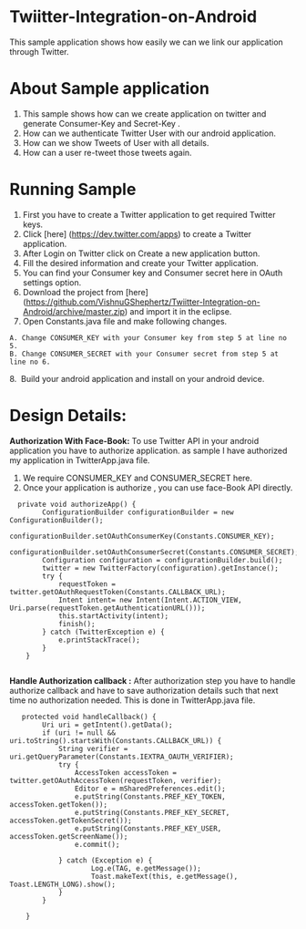 Twiitter-Integration-on-Android
===============================

This sample application shows how easily we can we link our application through Twitter.

# About Sample application

1. This sample shows how can we create application on twitter and generate Consumer-Key and Secret-Key .
2. How can we authenticate Twitter User with our android application.
2. How can we show Tweets of User with all details.
3. How can a user re-tweet those tweets again.


# Running Sample

1. First you have to create a Twitter application to get required Twitter keys.<br/>
2. Click [here] (https://dev.twitter.com/apps) to create a Twitter application.
3. After Login on Twitter click on Create a new application button.
4. Fill the desired information and create your Twitter application.
5. You can find your Consumer key and Consumer secret here in OAuth settings option.
6. Download the project from [here] (https://github.com/VishnuGShephertz/Twiitter-Integration-on-Android/archive/master.zip) and import it in the eclipse.<br/>
7. Open Constants.java file and make following changes.

```
A. Change CONSUMER_KEY with your Consumer key from step 5 at line no 5.
B. Change CONSUMER_SECRET with your Consumer secret from step 5 at line no 6.
```
8.&nbsp; Build your android application and install on your android device.<br/>

# Design Details:

__Authorization With Face-Book:__ To use Twitter API in your android application you have to authorize application.
 as sample I have authorized my application in TwitterApp.java file.
 1. We require CONSUMER_KEY and CONSUMER_SECRET here.</br>
 2. Once your application is authorize , you can use face-Book API directly.
 
``` 
  private void authorizeApp() {
	  	ConfigurationBuilder configurationBuilder = new ConfigurationBuilder();
	  	configurationBuilder.setOAuthConsumerKey(Constants.CONSUMER_KEY);
	  	configurationBuilder.setOAuthConsumerSecret(Constants.CONSUMER_SECRET);
	  	Configuration configuration = configurationBuilder.build();
	  	twitter = new TwitterFactory(configuration).getInstance();
	  	try {
	  		requestToken = twitter.getOAuthRequestToken(Constants.CALLBACK_URL);
	  		Intent intent= new Intent(Intent.ACTION_VIEW, Uri.parse(requestToken.getAuthenticationURL()));
		  	this.startActivity(intent);
		  	finish();
	  	} catch (TwitterException e) {
		  	e.printStackTrace();
  		}
  	}
  
```

__Handle Authorization callback :__ After authorization step you have to handle authorize callback and have to save authorization details such that next time no authorization needed.
This is done in TwitterApp.java file.

```
   protected void handleCallback() {
		Uri uri = getIntent().getData();
		if (uri != null && uri.toString().startsWith(Constants.CALLBACK_URL)) {
			String verifier = uri.getQueryParameter(Constants.IEXTRA_OAUTH_VERIFIER);
            try { 
                AccessToken accessToken = twitter.getOAuthAccessToken(requestToken, verifier); 
                Editor e = mSharedPreferences.edit();
                e.putString(Constants.PREF_KEY_TOKEN, accessToken.getToken()); 
                e.putString(Constants.PREF_KEY_SECRET, accessToken.getTokenSecret()); 
                e.putString(Constants.PREF_KEY_USER, accessToken.getScreenName()); 
                e.commit();
                
	        } catch (Exception e) { 
	                Log.e(TAG, e.getMessage()); 
	                Toast.makeText(this, e.getMessage(), Toast.LENGTH_LONG).show(); 
			}
        }		

	}
```
